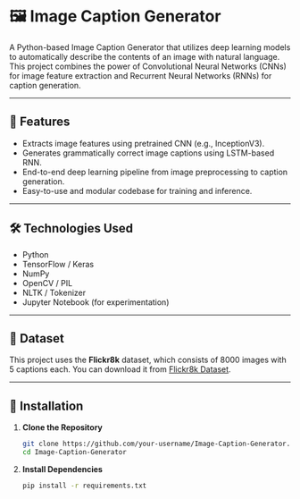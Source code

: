 # 🖼️ Image Caption Generator

A Python-based Image Caption Generator that utilizes deep learning models to automatically describe the contents of an image with natural language. This project combines the power of Convolutional Neural Networks (CNNs) for image feature extraction and Recurrent Neural Networks (RNNs) for caption generation.

---

## 🚀 Features

- Extracts image features using pretrained CNN (e.g., InceptionV3).
- Generates grammatically correct image captions using LSTM-based RNN.
- End-to-end deep learning pipeline from image preprocessing to caption generation.
- Easy-to-use and modular codebase for training and inference.

---

## 🛠️ Technologies Used

- Python
- TensorFlow / Keras
- NumPy
- OpenCV / PIL
- NLTK / Tokenizer
- Jupyter Notebook (for experimentation)

---

## 🧪 Dataset

This project uses the **Flickr8k** dataset, which consists of 8000 images with 5 captions each. You can download it from [Flickr8k Dataset](https://www.kaggle.com/datasets/adityajn105/flickr8k).

---

## 🔧 Installation

1. **Clone the Repository**
   ```bash
   git clone https://github.com/your-username/Image-Caption-Generator.git
   cd Image-Caption-Generator

2. **Install Dependencies**
   ```bash
   pip install -r requirements.txt

